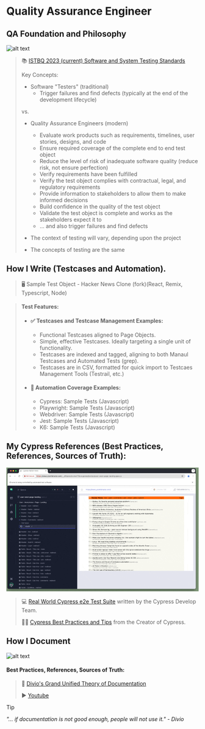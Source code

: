 # Quality Assurance Engineer

## QA Foundation and Philosophy

![alt text](https://istqb-main-web-prod.s3.amazonaws.com/media/original_images/ctfl_4_0.png)
> 📚 [ISTBQ 2023 (current) Software and System Testing Standards](https://istqb-main-web-prod.s3.amazonaws.com/media/documents/ISTQB_CTFL_Syllabus-v4.0.pdf)
>
> Key Concepts:
>
> - Software "Testers" (traditional)
>   - Trigger failures and find defects (typically at the end of the development lifecycle)
>
> vs.
>
> - Quality Assurance Engineers (modern)
>   - Evaluate work products such as requirements, timelines, user stories, designs, and code 
>   - Ensure required coverage of the complete end to end test object
>   - Reduce the level of risk of inadequate software quality (reduce risk, not ensure perfection)
>   - Verify requirements have been fulfilled
>   - Verify the test object complies with contractual, legal, and regulatory requirements
>   - Provide information to stakeholders to allow them to make informed decisions
>   - Build confidence in the quality of the test object
>   - Validate the test object is complete and works as the stakeholders expect it to
>   - ... and also trigger failures and find defects
>
> - The context of testing will vary, depending upon the project 
> - The concepts of testing are the same






## How I Write (Testcases and Automation).
> 🖥️  Sample Test Object - Hacker News Clone (fork)(React, Remix, Typescript, Node)

> #### Test Features:
>
> - #### ✅ Testcases and Testcase Management Examples:
>   - Functional Testcases aligned to Page Objects.
>   - Simple, effective Testcases. Ideally targeting a single unit of functionality.
>   - Testcases are indexed and tagged, aligning to both Manaul Testcases and Automated Tests (grep).
>   - Testcases are in CSV, formatted for quick import to Testcaes Management Tools (Testrail, etc.)
>
> - #### 🤖 Automation Coverage Examples:
>    - Cypress: Sample Tests (Javascript)
>    - Playwright: Sample Tests (Javascript)
>    - Webdriver: Sample Tests (Javascript)
>    - Jest: Sample Tests (Javascript)
>    - K6: Sample Tests (Javascript)

## My Cypress References (Best Practices, References, Sources of Truth):
![alt text](https://github.com/alexpeaceca/testing_patterns/blob/main/assets/cypress-sample.gif)
>
>  💻 [Real World Cypress e2e Test Suite](https://github.com/cypress-io/cypress-realworld-app) written by the Cypress Develop Team.
>
>  👨‍⚕️ [Cypress Best Practices and Tips](https://glebbahmutov.com/blog/) from the Creator of Cypress.


## How I Document
![alt text](https://www.http4k.org/img/doc-system.png)

#### Best Practices, References, Sources of Truth:

> 📝 [Divio's Grand Unified Theory of Documentation](https://docs.divio.com/documentation-system/) 
>
> ▶️ [Youtube](https://www.youtube.com/watch?v=t4vKPhjcMZg)

> [!TIP]
> *"... if documentation is not good enough, people will not use it." - Divio*
